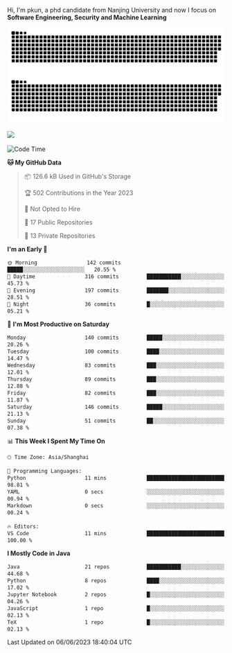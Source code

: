 Hi, I'm pkun, a phd candidate from Nanjing University and now I focus on **Software Engineering, Security and Machine Learning**

![GitHub Snake Light](https://github.com/pppppkun/pppppkun/blob/output/github-snake.svg#gh-light-mode-only)
![GitHub Snake dark](https://github.com/pppppkun/pppppkun/blob/output/github-snake-dark.svg#gh-dark-mode-only)

![](https://komarev.com/ghpvc/?username=pppppkun)
<!--START_SECTION:waka-->
![Code Time](http://img.shields.io/badge/Code%20Time-1%2C747%20hrs%2010%20mins-blue)

**🐱 My GitHub Data** 

> 📦 126.6 kB Used in GitHub's Storage 
 > 
> 🏆 502 Contributions in the Year 2023
 > 
> 🚫 Not Opted to Hire
 > 
> 📜 17 Public Repositories 
 > 
> 🔑 13 Private Repositories 
 > 
**I'm an Early 🐤** 

```text
🌞 Morning                142 commits         █████░░░░░░░░░░░░░░░░░░░░   20.55 % 
🌆 Daytime                316 commits         ███████████░░░░░░░░░░░░░░   45.73 % 
🌃 Evening                197 commits         ███████░░░░░░░░░░░░░░░░░░   28.51 % 
🌙 Night                  36 commits          █░░░░░░░░░░░░░░░░░░░░░░░░   05.21 % 
```
📅 **I'm Most Productive on Saturday** 

```text
Monday                   140 commits         █████░░░░░░░░░░░░░░░░░░░░   20.26 % 
Tuesday                  100 commits         ████░░░░░░░░░░░░░░░░░░░░░   14.47 % 
Wednesday                83 commits          ███░░░░░░░░░░░░░░░░░░░░░░   12.01 % 
Thursday                 89 commits          ███░░░░░░░░░░░░░░░░░░░░░░   12.88 % 
Friday                   82 commits          ███░░░░░░░░░░░░░░░░░░░░░░   11.87 % 
Saturday                 146 commits         █████░░░░░░░░░░░░░░░░░░░░   21.13 % 
Sunday                   51 commits          ██░░░░░░░░░░░░░░░░░░░░░░░   07.38 % 
```


📊 **This Week I Spent My Time On** 

```text
🕑︎ Time Zone: Asia/Shanghai

💬 Programming Languages: 
Python                   11 mins             █████████████████████████   98.81 % 
YAML                     0 secs              ░░░░░░░░░░░░░░░░░░░░░░░░░   00.94 % 
Markdown                 0 secs              ░░░░░░░░░░░░░░░░░░░░░░░░░   00.24 % 

🔥 Editors: 
VS Code                  11 mins             █████████████████████████   100.00 % 
```

**I Mostly Code in Java** 

```text
Java                     21 repos            ███████████░░░░░░░░░░░░░░   44.68 % 
Python                   8 repos             ████░░░░░░░░░░░░░░░░░░░░░   17.02 % 
Jupyter Notebook         2 repos             █░░░░░░░░░░░░░░░░░░░░░░░░   04.26 % 
JavaScript               1 repo              █░░░░░░░░░░░░░░░░░░░░░░░░   02.13 % 
TeX                      1 repo              █░░░░░░░░░░░░░░░░░░░░░░░░   02.13 % 
```




 Last Updated on 06/06/2023 18:40:04 UTC
<!--END_SECTION:waka-->
